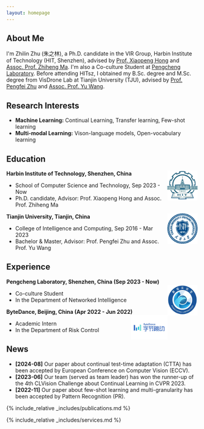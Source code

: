 ```yaml
---
layout: homepage
---
```


## About Me

I'm Zhilin Zhu (朱之林), a Ph.D. candidate in the VIR Group, Harbin Institute of Technology (HIT, Shenzhen), advised by [Prof. Xiaopeng Hong](https://homepage.hit.edu.cn/hongxiaopeng) and [Assoc. Prof. Zhiheng Ma](https://scholar.google.com/citations?user=y6ijVukAAAAJ&hl=en). I'm also a Co-culture Student at [Pengcheng Laboratory](https://www.pcl.ac.cn/). Before attending HITsz, I obtained my B.Sc. degree and M.Sc. degree from VisDrone Lab at Tianjin University (TJU), advised by [Prof. Pengfei Zhu](http://aiskyeye.com/) and [Assoc. Prof. Yu Wang](https://wangyutju.github.io/). 

## Research Interests

- **Machine Learning:** Continual Learning, Transfer learning, Few-shot learning
- **Multi-modal Learning:** Vison-language models, Open-vocabulary learning

## Education

<div align="left">
        <strong> Harbin Institute of Technology, Shenzhen, China</strong>
          <a target="_blank" rel="external">
            <img border="0" src="assets/img/hit_logo.jpg" align="right" width="80" height="80">
          </a> 
        <ul>
        <li>School of Computer Science and Technology, Sep 2023 - Now </li>
        <li>
          Ph.D. candidate, Advisor: Prof. Xiaopeng Hong and Assoc. Prof. Zhiheng Ma</li>
      </ul>      
      </div>

<div align="left">
        <strong> Tianjin University, Tianjin, China</strong>
          <a target="_blank" rel="external">
            <img border="0" src="assets/img/tju_logo.jpg" align="right" width="80" height="80">
          </a> 
        <ul>
        <li>College of Intelligence and Computing, Sep 2016 - Mar 2023 </li>
        <li>
          Bachelor & Master, Advisor: Prof. Pengfei Zhu and Assoc. Prof. Yu Wang</li>
      </ul>      
      </div>

## Experience
<div align="left">
        <strong> Pengcheng Laboratory, Shenzhen, China  (Sep 2023 - Now) </strong>
          <a target="_blank" rel="external">
            <img border="0" src="assets/img/pcl_logo.jpg" align="right" width="80" height="80">
          </a> 
        <ul>
        <li>
          Co-culture Student </li>
        <li>
          In the Department of Networked Intelligence </li>
      </ul>      
      </div>   

<div align="left">
        <strong> ByteDance, Beijing, China  (Apr 2022 - Jun 2022) </strong>
          <a target="_blank" rel="external">
            <img border="0" src="assets/img/bytedance_logo.jpg" align="right" height="65">
          </a> 
        <ul>
        <li>
          Academic Intern </li>
        <li> In the Department of Risk Control  </li>
      </ul>      
      </div>
      
## News

- **[2024-08]** Our paper about continual test-time adaptation (CTTA) has been accepted by European Conference on Computer Vision (ECCV).
- **[2023-06]** Our team (served as team leader) has won the runner-up of the 4th CLVision Challenge about Continual Learning in CVPR 2023.
- **[2022-11]** Our paper about few-shot learning and multi-granularity has been accepted by Pattern Recognition (PR).
  
{% include_relative _includes/publications.md %}

{% include_relative _includes/services.md %}
